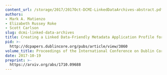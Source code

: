 ```yaml
---
content_url: /storage/2017/2017Oct-DCMI-LinkedDataArchives-abstract.pdf
authors:
- Mark A. Matienzo
- Elizabeth Russey Roke
- Scott Carlson
slug: dcmi-linked-data-archives
title: Creating a Linked Data-Friendly Metadata Application Profile for Archival Description
pid: >-
  http://dcpapers.dublincore.org/pubs/article/view/3860
volume_title: Proceedings of the International Conference on Dublin Core and Metadata Applications
date: 2017-10-19
preprint: >-
  https://arxiv.org/abs/1710.09688
---
```

